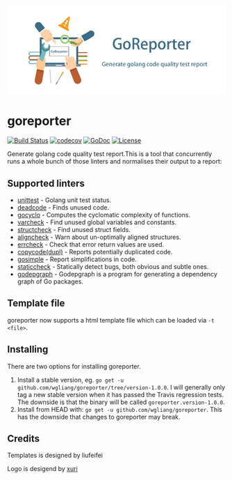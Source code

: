 ![goreporter](./logo.png)

# goreporter

[![Build Status](https://travis-ci.org/wgliang/goreporter.svg?branch=master)](https://travis-ci.org/wgliang/goreporter)
[![codecov](https://codecov.io/gh/wgliang/goreporter/branch/master/graph/badge.svg)](https://codecov.io/gh/wgliang/goreporter)
[![GoDoc](https://godoc.org/github.com/wgliang/goreporter?status.svg)](https://godoc.org/github.com/wgliang/goreporter)
[![License](https://img.shields.io/badge/LICENSE-Apache2.0-ff69b4.svg)](http://www.apache.org/licenses/LICENSE-2.0.html)

Generate golang code quality test report.This is a tool that concurrently runs a whole bunch of those linters and normalises their output to a report:

## Supported linters

- [unittest](https://github.com/wgliang/goreporter/tree/master/linters/unittest) - Golang unit test status.
- [deadcode](https://github.com/tsenart/deadcode) - Finds unused code.
- [gocyclo](https://github.com/alecthomas/gocyclo) - Computes the cyclomatic complexity of functions.
- [varcheck](https://github.com/opennota/check) - Find unused global variables and constants.
- [structcheck](https://github.com/opennota/check) - Find unused struct fields.
- [aligncheck](https://github.com/opennota/check) - Warn about un-optimally aligned structures.
- [errcheck](https://github.com/kisielk/errcheck) - Check that error return values are used.
- [copycode(dupl)](https://github.com/mibk/dupl) - Reports potentially duplicated code.
- [gosimple](https://github.com/dominikh/go-tools/tree/master/cmd/gosimple) - Report simplifications in code.
- [staticcheck](https://github.com/dominikh/go-tools/tree/master/cmd/staticcheck) - Statically detect bugs, both obvious and subtle ones.
- [godepgraph](https://github.com/kisielk/godepgraph) - Godepgraph is a program for generating a dependency graph of Go packages.

## Template file

goreporter now supports a html template file which can be loaded via
`-t <file>`.

## Installing

There are two options for installing goreporter.

1. Install a stable version, eg. `go get -u github.com/wgliang/goreporter/tree/version-1.0.0`.
   I will generally only tag a new stable version when it has passed the Travis
  regression tests. The downside is that the binary will be called `goreporter.version-1.0.0`.
2. Install from HEAD with: `go get -u github.com/wgliang/goreporter`.
   This has the downside that changes to goreporter may break.

## Credits

Templates is designed by liufeifei

Logo is desigend by [xuri](https://github.com/Luxurioust)